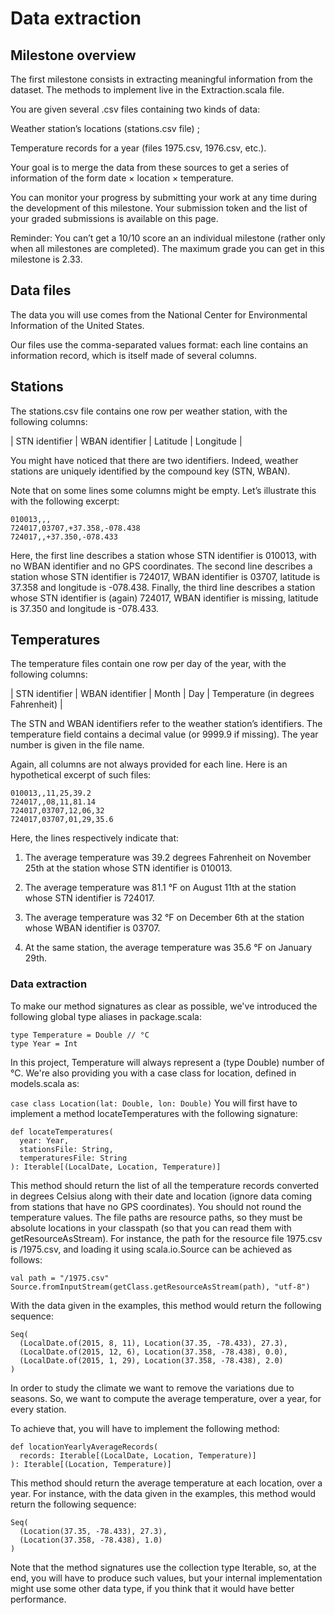 # Data extraction

## Milestone overview
The first milestone consists in extracting meaningful information from the dataset. The methods to implement live in the Extraction.scala file.

You are given several .csv files containing two kinds of data:

Weather station’s locations (stations.csv file) ;

Temperature records for a year (files 1975.csv, 1976.csv, etc.).

Your goal is to merge the data from these sources to get a series of information of the form date × location × temperature.

You can monitor your progress by submitting your work at any time during the development of this milestone. Your submission token and the list of your graded submissions is available on this page.

Reminder: You can’t get a 10/10 score an an individual milestone (rather only when all milestones are completed). The maximum grade you can get in this milestone is 2.33.

## Data files
The data you will use comes from the National Center for Environmental Information of the United States.

Our files use the  comma-separated values format: each line contains an information record, which is itself made of several columns.

## Stations
The stations.csv file contains one row per weather station, with the following columns:

| STN identifier | WBAN identifier | Latitude | Longitude |

You might have noticed that there are two identifiers. Indeed, weather stations are uniquely identified by the compound key (STN, WBAN).

Note that on some lines some columns might be empty. Let’s illustrate this with the following excerpt:

```
010013,,,
724017,03707,+37.358,-078.438
724017,,+37.350,-078.433
```
Here, the first line describes a station whose STN identifier is 010013, with no WBAN identifier and no GPS coordinates. The second line describes a station whose STN identifier is 724017, WBAN identifier is 03707, latitude is 37.358 and longitude is -078.438. Finally, the third line describes a station whose STN identifier is (again) 724017, WBAN identifier is missing, latitude is 37.350 and longitude is -078.433.

## Temperatures
The temperature files contain one row per day of the year, with the following columns:

| STN identifier | WBAN identifier | Month | Day | Temperature (in degrees Fahrenheit) |

The STN and WBAN identifiers refer to the weather station’s identifiers. The temperature field contains a decimal value (or 9999.9 if missing). The year number is given in the file name.

Again, all columns are not always provided for each line. Here is an hypothetical excerpt of such files:

```
010013,,11,25,39.2
724017,,08,11,81.14
724017,03707,12,06,32
724017,03707,01,29,35.6
```
Here, the lines respectively indicate that:

1. The average temperature was 39.2 degrees Fahrenheit on November 25th at the station whose STN identifier is 010013.

2. The average temperature was 81.1 °F on August 11th at the station whose STN identifier is 724017.

3. The average temperature was 32 °F on December 6th at the station whose WBAN identifier is 03707.

4. At the same station, the average temperature was 35.6 °F on January 29th.

### Data extraction
To make our method signatures as clear as possible, we've introduced the following global type aliases in package.scala:

```
type Temperature = Double // °C
type Year = Int
```
In this project, Temperature will always represent a (type Double) number of °C. We're also providing you with a case class for location, defined in models.scala as:

`case class Location(lat: Double, lon: Double)`
You will first have to implement a method locateTemperatures with the following signature:

```
def locateTemperatures(
  year: Year,
  stationsFile: String,
  temperaturesFile: String
): Iterable[(LocalDate, Location, Temperature)]
```
This method should return the list of all the temperature records converted in degrees Celsius along with their date and location (ignore data coming from stations that have no GPS coordinates). You should not round the temperature values. The file paths are resource paths, so they must be absolute locations in your classpath (so that you can read them with getResourceAsStream). For instance, the path for the resource file 1975.csv is /1975.csv, and loading it using scala.io.Source can be achieved as follows:

```
val path = "/1975.csv"
Source.fromInputStream(getClass.getResourceAsStream(path), "utf-8")
```
With the data given in the examples, this method would return the following sequence:

```
Seq(
  (LocalDate.of(2015, 8, 11), Location(37.35, -78.433), 27.3),
  (LocalDate.of(2015, 12, 6), Location(37.358, -78.438), 0.0),
  (LocalDate.of(2015, 1, 29), Location(37.358, -78.438), 2.0)
)
```
In order to study the climate we want to remove the variations due to seasons. So, we want to compute the average temperature, over a year, for every station.

To achieve that, you will have to implement the following method:

```
def locationYearlyAverageRecords(
  records: Iterable[(LocalDate, Location, Temperature)]
): Iterable[(Location, Temperature)]
```
This method should return the average temperature at each location, over a year. For instance, with the data given in the examples, this method would return the following sequence:

```
Seq(
  (Location(37.35, -78.433), 27.3),
  (Location(37.358, -78.438), 1.0)
)
```
Note that the method signatures use the collection type Iterable, so, at the end, you will have to produce such values, but your internal implementation might use some other data type, if you think that it would have better performance.


